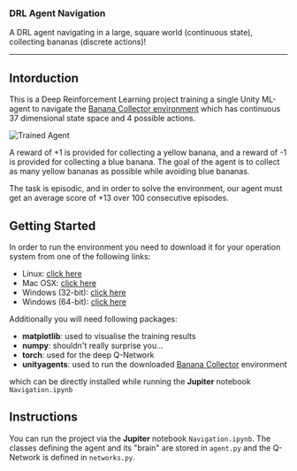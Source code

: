 [image1]: https://user-images.githubusercontent.com/10624937/42135619-d90f2f28-7d12-11e8-8823-82b970a54d7e.gif "Trained Agent"

### DRL Agent Navigation
A DRL agent navigating in a large, square world (continuous state), collecting bananas (discrete actions)! 


---

## Intorduction

This is a Deep Reinforcement Learning project training a single Unity ML-agent to navigate the [Banana Collector environment](https://github.com/Unity-Technologies/ml-agents/blob/master/docs/Learning-Environment-Examples.md#banana-collector)  which has continuous 37 dimensional state space and 4 possible actions.

![Trained Agent][image1]


A reward of +1 is provided for collecting a yellow banana, and a reward of -1 is provided for collecting a blue banana.  The goal of the agent is to collect as many yellow bananas as possible while avoiding blue bananas.

The task is episodic, and in order to solve the environment, our agent must get an average score of +13 over 100 consecutive episodes.



## Getting Started

In order to run the environment you need to download it for your  operation system from one of the following links:
* Linux: [click here](https://s3-us-west-1.amazonaws.com/udacity-drlnd/P1/Banana/Banana_Linux.zip)
* Mac OSX: [click here](https://s3-us-west-1.amazonaws.com/udacity-drlnd/P1/Banana/Banana.app.zip)
* Windows (32-bit): [click here](https://s3-us-west-1.amazonaws.com/udacity-drlnd/P1/Banana/Banana_Windows_x86.zip)
* Windows (64-bit): [click here](https://s3-us-west-1.amazonaws.com/udacity-drlnd/P1/Banana/Banana_Windows_x86_64.zip)


Additionally you will need following packages: 
* **matplotlib**: used to visualise the training results 
* **numpy**: shouldn't really surprise you...
* **torch**: used for the deep Q-Network
* **unityagents**: used to run the downloaded [Banana Collector](https://github.com/Unity-Technologies/ml-agents/blob/master/docs/Learning-Environment-Examples.md#banana-collector) environment

which can be directly installed while running the **Jupiter** notebook `Navigation.ipynb`



## Instructions

You can run the project via the **Jupiter** notebook `Navigation.ipynb`. The classes defining the agent and its "brain" are stored in `agent.py` and the Q-Network is defined in `networks.py`.








